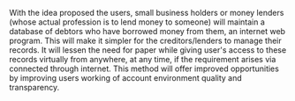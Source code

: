 With the idea proposed the users, small business holders or money lenders (whose actual profession is to lend money to someone) will maintain a database of debtors who have borrowed money from them, an internet web program. This will make it simpler for the creditors/lenders to manage their records. It will lessen the need for paper while giving user's access to these records virtually from anywhere, at any time, if the requirement arises via connected through internet. This method will offer improved opportunities by improving users working of account environment quality and transparency.

